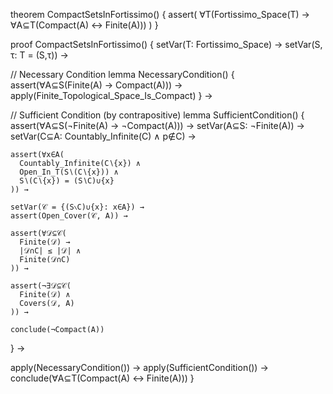 theorem CompactSetsInFortissimo() {
  assert(
    ∀T(Fortissimo_Space(T) →
      ∀A⊆T(Compact(A) ↔ Finite(A)))
  )
}

proof CompactSetsInFortissimo() {
  setVar(T: Fortissimo_Space) →
  setVar(S, τ: T = (S,τ)) →
  
  // Necessary Condition
  lemma NecessaryCondition() {
    assert(∀A⊆S(Finite(A) → Compact(A))) →
    apply(Finite_Topological_Space_Is_Compact)
  } →

  // Sufficient Condition (by contrapositive)
  lemma SufficientCondition() {
    assert(∀A⊆S(¬Finite(A) → ¬Compact(A))) →
    setVar(A⊆S: ¬Finite(A)) →
    setVar(C⊆A: Countably_Infinite(C) ∧ p∉C) →
    
    assert(∀x∈A(
      Countably_Infinite(C∖{x}) ∧
      Open_In_T(S∖(C∖{x})) ∧
      S∖(C∖{x}) = (S∖C)∪{x}
    )) →
    
    setVar(𝒞 = {(S∖C)∪{x}: x∈A}) →
    assert(Open_Cover(𝒞, A)) →
    
    assert(∀𝒟⊆𝒞(
      Finite(𝒟) →
      |𝒟∩C| ≤ |𝒟| ∧
      Finite(𝒟∩C)
    )) →
    
    assert(¬∃𝒟⊆𝒞(
      Finite(𝒟) ∧
      Covers(𝒟, A)
    )) →
    
    conclude(¬Compact(A))
  } →
  
  apply(NecessaryCondition()) →
  apply(SufficientCondition()) →
  conclude(∀A⊆T(Compact(A) ↔ Finite(A)))
}